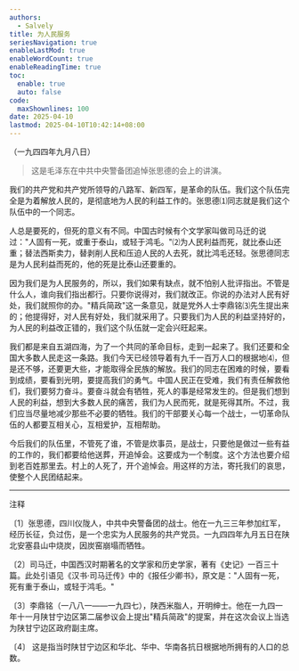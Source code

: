 ```yaml
---
authors:
  - Salvely
title: 为人民服务
seriesNavigation: true
enableLastMod: true
enableWordCount: true
enableReadingTime: true
toc:
  enable: true
  auto: false
code:
  maxShownlines: 100
date: 2025-04-10
lastmod: 2025-04-10T10:42:14+08:00
---
```


（一九四四年九月八日）

> 这是毛泽东在中共中央警备团追悼张思德的会上的讲演。

我们的共产党和共产党所领导的八路军、新四军，是革命的队伍。我们这个队伍完全是为着解放人民的，是彻底地为人民的利益工作的。张思德⑴同志就是我们这个队伍中的一个同志。

人总是要死的，但死的意义有不同。中国古时候有个文学家叫做司马迁的说过："人固有一死，或重于泰山，或轻于鸿毛。"⑵为人民利益而死，就比泰山还重；替法西斯卖力，替剥削人民和压迫人民的人去死，就比鸿毛还轻。张思德同志是为人民利益而死的，他的死是比泰山还要重的。

因为我们是为人民服务的，所以，我们如果有缺点，就不怕别人批评指出。不管是什么人，谁向我们指出都行。只要你说得对，我们就改正。你说的办法对人民有好处，我们就照你的办。"精兵简政"这一条意见，就是党外人士李鼎铭⑶先生提出来的；他提得好，对人民有好处，我们就采用了。只要我们为人民的利益坚持好的，为人民的利益改正错的，我们这个队伍就一定会兴旺起来。

我们都是来自五湖四海，为了一个共同的革命目标，走到一起来了。我们还要和全国大多数人民走这一条路。我们今天已经领导着有九千一百万人口的根据地⑷，但是还不够，还要更大些，才能取得全民族的解放。我们的同志在困难的时候，要看到成绩，要看到光明，要提高我们的勇气。中国人民正在受难，我们有责任解救他们，我们要努力奋斗。要奋斗就会有牺牲，死人的事是经常发生的。但是我们想到人民的利益，想到大多数人民的痛苦，我们为人民而死，就是死得其所。不过，我们应当尽量地减少那些不必要的牺牲。我们的干部要关心每一个战士，一切革命队伍的人都要互相关心，互相爱护，互相帮助。

今后我们的队伍里，不管死了谁，不管是炊事员，是战士，只要他是做过一些有益的工作的，我们都要给他送葬，开追悼会。这要成为一个制度。这个方法也要介绍到老百姓那里去。村上的人死了，开个追悼会。用这样的方法，寄托我们的哀思，使整个人民团结起来。

---

注释

〔1〕张思德，四川仪陇人，中共中央警备团的战士。他在一九三三年参加红军，经历长征，负过伤，是一个忠实为人民服务的共产党员。一九四四年九月五日在陕北安塞县山中烧炭，因炭窑崩塌而牺牲。

〔2〕司马迁，中国西汉时期著名的文学家和历史学家，著有《史记》一百三十篇。此处引语见《汉书·司马迁传》中的《报任少卿书》，原文是："人固有一死，死有重于泰山，或轻于鸿毛。"

〔3〕李鼎铭（一八八一——一九四七），陕西米脂人，开明绅士。他在一九四一年十一月陕甘宁边区第二届参议会上提出"精兵简政"的提案，并在这次会议上当选为陕甘宁边区政府副主席。

〔4〕 这是指当时陕甘宁边区和华北、华中、华南各抗日根据地所拥有的人口的总数。
